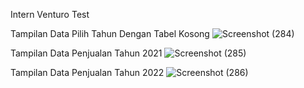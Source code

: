 Intern Venturo Test

Tampilan Data Pilih Tahun Dengan Tabel Kosong
![Screenshot (284)](https://github.com/rafiadpr/intern-test-venturo/assets/99937854/fa297bea-63f4-4d2c-ab10-c8136faa7862)

Tampilan Data Penjualan Tahun 2021
![Screenshot (285)](https://github.com/rafiadpr/intern-test-venturo/assets/99937854/84291908-2885-4dcb-be80-d356564d6ce0)

Tampilan Data Penjualan Tahun 2022
![Screenshot (286)](https://github.com/rafiadpr/intern-test-venturo/assets/99937854/21162ae4-8d86-4e62-924c-25dacb53234d)
